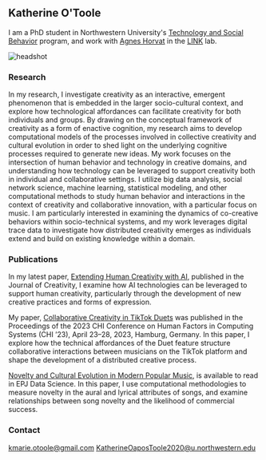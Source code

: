 
## Katherine O'Toole
I am a PhD student in Northwestern University's [Technology and Social Behavior](https://tsb.northwestern.edu/) program, and work with [Agnes Horvat](https://agneshorvat.soc.northwestern.edu/) in the [LINK](https://link.soc.northwestern.edu/) lab. 


![headshot](/About/docs/assets/KOHeadshot.jpg)






### Research
In my research, I investigate creativity as an interactive, emergent phenomenon that is embedded in the larger socio-cultural context, and explore how technological affordances can facilitate creativity for both individuals and groups. By drawing on the conceptual framework of creativity as a form of enactive cognition, my research aims to develop computational models of the processes involved in collective creativity and cultural evolution in order to shed light on the underlying cognitive processes required to generate new ideas. My work focuses on the intersection of human behavior and technology in creative domains, and understanding how technology can be leveraged to support creativity both in individual and collaborative settings. I utilize big data analysis, social network science, machine learning, statistical modeling, and other computational methods to study human behavior and interactions in the context of creativity and collaborative innovation, with a particular focus on music. I am particularly interested in examining the dynamics of co-creative behaviors within socio-technical systems, and my work leverages digital trace data to investigate how distributed creativity emerges as individuals extend and build on existing knowledge within a domain. 
 


### Publications
In my latest paper, [Extending Human Creativity with AI](https://www.sciencedirect.com/science/article/pii/S2713374524000062), published in the Journal of Creativity, I examine how AI technologies can be leveraged to support human creativity, particularly through the development of new creative practices and forms of expression.

My paper, [Collaborative Creativity in TikTok Duets](https://dl.acm.org/doi/pdf/10.1145/3544548.3581380) was published in the Proceedings of the 2023 CHI Conference on Human Factors in Computing Systems (CHI ’23), April 23–28, 2023, Hamburg, Germany. In this paper, I explore how the technical affordances of the Duet feature structure collaborative interactions between musicians on the TikTok platform and shape the development of a distributed creative process.

[Novelty and Cultural Evolution in Modern Popular Music](https://epjdatascience.springeropen.com/articles/10.1140/epjds/s13688-023-00377-7), is available to read in EPJ Data Science. In this paper, I use computational methodologies to measure novelty in the aural and lyrical attributes of songs, and examine relationships between song novelty and the likelihood of commercial success.



### Contact
kmarie.otoole@gmail.com
KatherineOaposToole2020@u.northwestern.edu
